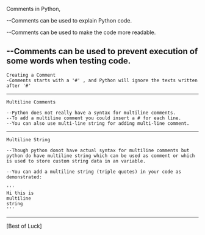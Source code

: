 Comments in Python,


--Comments can be used to explain Python code.

--Comments can be used to make the code more readable.

--Comments can be used to prevent execution of some words when testing code.
--------------------------------------------------------------------------------------------------
```
Creating a Comment
-Comments starts with a '#' , and Python will ignore the texts written after '#'

```
------------------------------------------------------------------------------------------------------
```
Multiline Comments

--Python does not really have a syntax for multiline comments.
--To add a multiline comment you could insert a # for each line.
--You can also use multi-line string for adding multi-line comment.
```
-----------------------------------------------------------------------------------------------------

```
Multiline String

--Though python donot have actual syntax for multiline comments but python do have multiline string which can be used as comment or which is used to store custom string data in an variable.

--You can add a multiline string (triple quotes) in your code as demonstrated:

'''
Hi this is 
multiline
string
'''
```
------------------------------------------------------------------------------------------------------
[Best of Luck]

